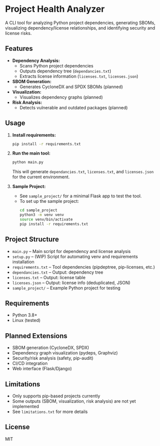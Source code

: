 # Project Health Analyzer

A CLI tool for analyzing Python project dependencies, generating SBOMs, visualizing dependency/license relationships, and identifying security and license risks.

## Features
- **Dependency Analysis:**
  - Scans Python project dependencies
  - Outputs dependency tree (`dependancies.txt`)
  - Extracts license information (`licenses.txt`, `licenses.json`)
- **SBOM Generation:**
  - Generates CycloneDX and SPDX SBOMs (planned)
- **Visualization:**
  - Visualizes dependency graphs (planned)
- **Risk Analysis:**
  - Detects vulnerable and outdated packages (planned)

## Usage
1. **Install requirements:**
   ```bash
   pip install -r requirements.txt
   ```
2. **Run the main tool:**
   ```bash
   python main.py
   ```
   This will generate `dependancies.txt`, `licenses.txt`, and `licenses.json` for the current environment.

3. **Sample Project:**
   - See `sample_project/` for a minimal Flask app to test the tool.
   - To set up the sample project:
     ```bash
     cd sample_project
     python3 -m venv venv
     source venv/bin/activate
     pip install -r requirements.txt
     ```

## Project Structure
- `main.py` – Main script for dependency and license analysis
- `setup.py` – (WIP) Script for automating venv and requirements installation
- `requirements.txt` – Tool dependencies (pipdeptree, pip-licenses, etc.)
- `dependancies.txt` – Output: dependency tree
- `licenses.txt` – Output: license table
- `licenses.json` – Output: license info (deduplicated, JSON)
- `sample_project/` – Example Python project for testing

## Requirements
- Python 3.8+
- Linux (tested)

## Planned Extensions
- SBOM generation (CycloneDX, SPDX)
- Dependency graph visualization (pydeps, Graphviz)
- Security/risk analysis (safety, pip-audit)
- CI/CD integration
- Web interface (Flask/Django)

## Limitations
- Only supports pip-based projects currently
- Some outputs (SBOM, visualization, risk analysis) are not yet implemented
- See `limitations.txt` for more details

## License
MIT
